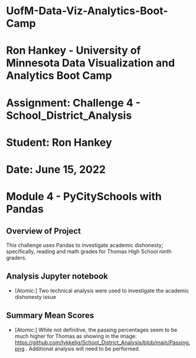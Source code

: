 # UofM-Data-Viz-Analytics-Boot-Camp
# Ron Hankey - University of Minnesota Data Visualization and Analytics Boot Camp
#                   Assignment: Challenge 4 - School_District_Analysis
#                           Student: Ron Hankey
#                           Date: June 15, 2022

# Module 4 - PyCitySchools with Pandas

## Overview of Project
This challenge uses Pandas to investigate academic dishonesty; specifically, reading and math grades for Thomas High School ninth graders.

## Analysis Jupyter notebook
* [Atomic:] Two technical analysis were used to investigate the academic dishonesty issue

## Summary  Mean Scores 
* [Atomic:] While not definitive, the passing percentages seem to be much higher for Thomas as showing in the image:  https://github.com/lykkelig/School_District_Analysis/blob/main/Passing.png . Additional analysis will need to be performed. 